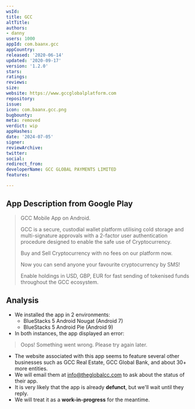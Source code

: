 ```yaml
---
wsId: 
title: GCC
altTitle: 
authors:
- danny
users: 1000
appId: com.baanx.gcc
appCountry: 
released: '2020-06-14'
updated: '2020-09-17'
version: '1.2.0'
stars: 
ratings: 
reviews: 
size: 
website: https://www.gccglobalplatform.com
repository: 
issue: 
icon: com.baanx.gcc.png
bugbounty: 
meta: removed
verdict: wip
appHashes: 
date: '2024-07-05'
signer: 
reviewArchive: 
twitter: 
social: 
redirect_from: 
developerName: GCC GLOBAL PAYMENTS LIMITED
features: 

---
```


## App Description from Google Play 

> GCC Mobile App on Android.
>
> GCC is a secure, custodial wallet platform utilising cold storage and multi-signature approvals with a 2-factor​ user authentication procedure designed to enable the safe use of Cryptocurrency.
>
> Buy and Sell Cryptocurrency with no fees on our platform now.
>
> Now you can send anyone your favourite cryptocurrency by SMS!
>
> Enable holdings in USD, GBP, EUR for fast sending of tokenised funds throughout the GCC ecosystem.

## Analysis 

- We installed the app in 2 environments: 
  - BlueStacks 5 Android Nougat (Android 7)
  - BlueStacks 5 Android Pie (Android 9)
- In both instances, the app displayed an error: 

> Oops! Something went wrong. Please try again later. 

- The website associated with this app seems to feature several other businesses such as GCC Real Estate, GCC Global Bank, and about 30+ more entities. 
- We will email them at info@theglobalcc.com to ask about the status of their app. 
- It is very likely that the app is already **defunct**, but we'll wait until they reply. 
- We will treat it as a **work-in-progress** for the meantime.
